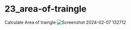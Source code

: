 # 23_area-of-traingle
 Calculate Area of traingle
![Screenshot 2024-02-07 132712](https://github.com/Jeel1312/23_area-of-traingle/assets/153166867/411ce5a2-1e28-4da8-b2cc-9a4f84d8bbf3)
